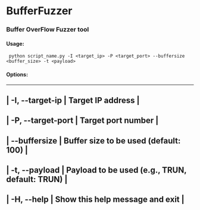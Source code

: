 # BufferFuzzer
### Buffer OverFlow Fuzzer tool

#### Usage: 
` python script_name.py -I <target_ip> -P <target_port> --buffersize <buffer_size> -t <payload>` 
#### Options:
-----------------------------------------------------------------------
| -I, --target-ip   | Target IP address                               |
-----------------------------------------------------------------------
| -P, --target-port | Target port number                              |
-----------------------------------------------------------------------
| --buffersize      | Buffer size to be used (default: 100)           |
-----------------------------------------------------------------------
| -t, --payload     | Payload to be used (e.g., TRUN, default: TRUN)  |
-----------------------------------------------------------------------
| -H, --help        | Show this help message and exit                 |
-----------------------------------------------------------------------

